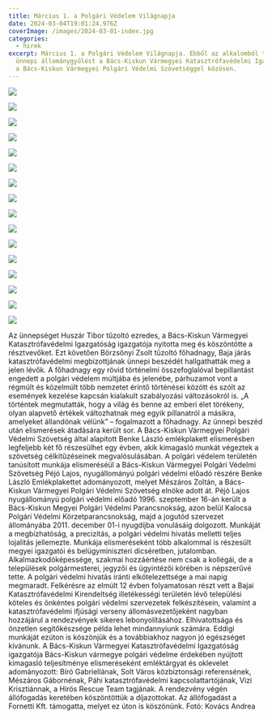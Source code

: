 ```yaml
---
title: Március 1. a Polgári Védelem Világnapja
date: 2024-03-04T19:01:24.976Z
coverImage: /images/2024-03-01-index.jpg
categories:
  - hirek
excerpt: Március 1. a Polgári Védelem Világnapja. Ebből az alkalomból tartott
  ünnepi állománygyűlést a Bács-Kiskun Vármegyei Katasztrófavédelmi Igazgatóság
  a Bács-Kiskun Vármegyei Polgári Védelmi Szövetséggel közösen.
---
```

![](/images/2024-03-01-1.jpg)

![](/images/2024-03-01-2.jpg)

![](/images/2024-03-01-3.jpg)

![](/images/2024-03-01-4.jpg)

![](/images/2024-03-01-5.jpg)

![](/images/2024-03-01-6.jpg)

![](/images/2024-03-01-7.jpg)

![](/images/2024-03-01-index.jpg)

![](/images/2024-03-01-9.jpg)

![](/images/2024-03-01-10.jpg)

![](/images/2024-03-01-11.jpg)

![](/images/2024-03-01-12.jpg)

![](/images/2024-03-01-15.jpg)

![](/images/2024-03-01-16.jpg)

![](/images/202403-01-14.jpg)

![](/images/20240301-13.jpg)

Az ünnepséget Huszár Tibor tűzoltó ezredes, a Bács-Kiskun Vármegyei Katasztrófavédelmi Igazgatóság igazgatója nyitotta meg és köszöntötte a résztvevőket. Ezt követően Börzsönyi Zsolt tűzoltó főhadnagy, Baja járás katasztrófavédelmi megbízottjának ünnepi beszédét hallgathatták meg a jelen lévők. A főhadnagy egy rövid történelmi összefoglalóval bepillantást engedett a polgári védelem múltjába és jelenébe, párhuzamot vont a régmúlt és közelmúlt több nemzetet érintő történései között és szólt az események kezelése kapcsán kialakult szabályozási változásokról is. „A történtek megmutatták, hogy a világ és benne az emberi élet törékeny, olyan alapvető értékek változhatnak meg egyik pillanatról a másikra, amelyeket állandónak vélünk” – fogalmazott a főhadnagy. Az ünnepi beszéd után elismerések átadására került sor.
A Bács-Kiskun Vármegyei Polgári Védelmi Szövetség által alapított Benke László emlékplakett elismerésben legfeljebb két fő részesülhet egy évben, akik kimagasló munkát végeztek a szövetség célkitűzéseinek megvalósulásában. A polgári védelem területén tanúsított munkája elismeréséül a Bács-Kiskun Vármegyei Polgári Védelmi Szövetség Péjó Lajos, nyugállományú polgári védelmi előadó részére Benke László Emlékplakettet adományozott, melyet Mészáros Zoltán, a Bács-Kiskun Vármegyei Polgári Védelmi Szövetség elnöke adott át.
Péjó Lajos nyugállományú polgári védelmi előadó 1996. szeptember 16-án került a Bács-Kiskun Megyei Polgári Védelmi Parancsnokság, azon belül Kalocsa Polgári Védelmi Körzetparancsnokság, majd a jogutód szervezet állományába 2011. december 01-i nyugdíjba vonulásáig dolgozott. Munkáját a megbízhatóság, a precizitás, a polgári védelmi hivatás melletti teljes lojalitás jellemezte. Munkája elismeréseként több alkalommal is részesült megyei igazgatói és belügyminiszteri dicséretben, jutalomban. Alkalmazkodóképessége, szakmai hozzáértése nem csak a kollégái, de a települések polgármesterei, jegyzői és ügyintézői körében is népszerűvé tette. 
A polgári védelmi hivatás iránti elkötelezettsége a mai napig megmaradt. Felkérésre az elmúlt 12 évben folyamatosan részt vett a Bajai Katasztrófavédelmi Kirendeltség illetékességi területén lévő települési köteles és önkéntes polgári védelmi szervezetek felkészítésein, valamint a katasztrófavédelmi ifjúsági verseny állomásvezetőjeként nagyban hozzájárul a rendezvények sikeres lebonyolításához. Elhivatottsága és önzetlen segítőkészsége példa lehet mindannyiunk számára. Eddigi munkáját ezúton is köszönjük és a továbbiakhoz nagyon jó egészséget kívánunk.
A Bács-Kiskun Vármegyei Katasztrófavédelmi Igazgatóság igazgatója Bács-Kiskun vármegye polgári védelme érdekében nyújtott kimagasló teljesítménye elismeréseként emléktárgyat és oklevelet adományozott:
Bíró Gabriellának, Solt Város közbiztonsági referensének,
Mészáros Gábornénak, Páhi katasztrófavédelmi kapcsolattartójának,
Vizi Krisztiánnak, a Hírös Rescue Team tagjának.
A rendezvény végén állófogadás keretében köszöntöttük a díjazottokat.  Az állófogadást  a Fornetti Kft. támogatta, melyet ez úton is köszönünk.
Fotó: Kovács Andrea